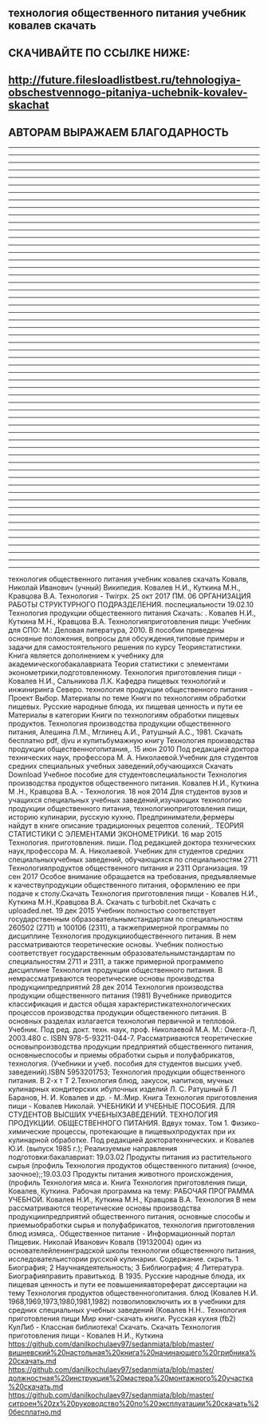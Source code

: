 технология общественного питания учебник ковалев скачать
--------------------------------------------------
СКАЧИВАЙТЕ ПО ССЫЛКЕ НИЖЕ:
--------------------------------------------------
http://future.filesloadlistbest.ru/tehnologiya-obschestvennogo-pitaniya-uchebnik-kovalev-skachat
--------------------------------------------------
АВТОРАМ ВЫРАЖАЕМ БЛАГОДАРНОСТЬ
--------------------------------------------------
--------------------------------------------------
--------------------------------------------------
--------------------------------------------------
--------------------------------------------------
--------------------------------------------------
--------------------------------------------------
--------------------------------------------------
--------------------------------------------------
--------------------------------------------------
--------------------------------------------------
--------------------------------------------------
--------------------------------------------------
--------------------------------------------------
--------------------------------------------------
--------------------------------------------------
--------------------------------------------------
--------------------------------------------------
--------------------------------------------------
--------------------------------------------------
--------------------------------------------------
--------------------------------------------------
--------------------------------------------------
--------------------------------------------------
--------------------------------------------------
--------------------------------------------------
--------------------------------------------------
--------------------------------------------------
--------------------------------------------------
--------------------------------------------------
--------------------------------------------------
--------------------------------------------------
--------------------------------------------------
--------------------------------------------------
--------------------------------------------------
--------------------------------------------------
--------------------------------------------------
--------------------------------------------------
--------------------------------------------------
--------------------------------------------------
--------------------------------------------------
--------------------------------------------------
--------------------------------------------------
--------------------------------------------------
--------------------------------------------------
--------------------------------------------------
--------------------------------------------------
--------------------------------------------------
--------------------------------------------------
--------------------------------------------------
--------------------------------------------------
--------------------------------------------------
--------------------------------------------------
--------------------------------------------------
--------------------------------------------------
--------------------------------------------------
--------------------------------------------------
--------------------------------------------------
технология общественного питания учебник ковалев скачать Ковалв, Николай Иванович (учный)  Википедия. Ковалев Н.И., Куткина М.Н., Кравцова В.А. Технология  - Twirpx. 25 окт 2017  ПМ. 06 ОРГАНИЗАЦИЯ РАБОТЫ СТРУКТУРНОГО ПОДРАЗДЕЛЕНИЯ. поспециальности 19.02.10 Технология продукции общественного питания Скачать: . Ковалев Н.И., Куткина М.Н., Кравцова В.А. Технологияприготовления пищи: Учебник для СПО: М.: Деловая литература, 2010. В пособии приведены основные положения, вопросы для обсуждения,типовые примеры и задачи для самостоятельного решения по курсу Теориястатистики. Книга является дополнением к учебнику для академическогобакалавриата Теория статистики с элементами эконометрики,подготовленному. Технология приготовления пищи - Ковалев Н.И., Сальникова Л.К. Кафедра пищевых технологий и инжиниринга  Северо. технология продукции общественного питания - Проект Выбор. Материалы по теме Книги по технологиям обработки пищевых. Русские народные блюда, их пищевая ценность и пути ее
Материалы в категории Книги по технологиям обработки пищевых продуктов. Технология производства продукции общественного питания, Алешина Л.М., Мглинец А.И., Ратушный А.С., 1981. Скачать бесплатно pdf, djvu и купитьбумажную книгу Технология производства продукции общественногопитания,. 15 июн 2010  Под редакцией доктора технических наук, профессора М. А. Николаевой.Учебник для студентов средних специальных учебных заведений,обучающихся  Скачать  Download  Учебное пособие для студентовспециальности Технология производства продуктов общественного питания. Ковалев Н.И., Куткина М .Н., Кравцова В.А. - Технология. 18 ноя 2014  Для студентов вузов и учащихся специальных учебных заведений,изучающих технологию продукции общественного питания, технологиюприготовления пищи, историю кулинарии, русскую кухню. Предприниматели,фермеры найдут в книге описание традиционных рецептов солений,. ТЕОРИЯ СТАТИСТИКИ С ЭЛЕМЕНТАМИ ЭКОНОМЕТРИКИ. 16 мар 2015  Технология. приготовления. пиши. Под редакцией доктора технических наук,профессора М. А. Николаевой. Учебник для студентов средних специальныхучебных заведений, обучающихся по специальностям 2711 Технологияпродуктов общественного питания и 2311 Организация. 19 сен 2017  Особое внимание обращается на требования, предъявляемые к качествупродукции общественного питания, оформлению ее при подаче к столу.Скачать Технология приготовления пищи - Ковалев Н.И., Куткина М.Н.,Кравцова В.А. Скачать с turbobit.net  Скачать с uploaded.net. 19 дек 2015  Учебник полностью соответствует государственным образовательнымстандартам по специальностям 260502 (2711) и 100106 (2311), а такжепримерной программы по дисциплине Технология продукцииобщественного питания. В нем рассматриваются теоретические основы. Учебник полностью соответствует государственным образовательнымстандартам по специальностям 2711 и 2311, а также примерной программепо дисциплине Технология продукции общественного питания. В немрассматриваются теоретические основы производства продукциипредприятий
28 дек 2014  Технология производства продукции общественного питания (1981) Вучебнике приводится классификация и дастся общая характеристикатехнологических процессов производства продукции общественного питания. В основных разделах излагается технология первичной и тепловой. Учебник. Под ред. докт. техн. наук, проф. Николаевой М.А. М.: Омега-Л, 2003.480 с. ISBN 978-5-93211-044-7. Рассматриваются теоретические основыпроизводства продукции предприятий общественного питания, основныеспособы и приемы обработки сырья и полуфабрикатов, технология. (Учебники и учеб. пособия для студентов высших учеб. заведений).ISBN 5953201753; Технология продукции общественного питания. В 2-х т Т 2.Технология блюд, закусок, напитков, мучных кулинарных кондитерских ибулочных изделий  Л. С. Ратушный Б Л Баранов, Н. И. Ковалев и др. - М.:Мир. Книга Технология приготовления пищи - Ковалев Николай. УЧЕБНИКИ И УЧЕБНЫЕ ПОСОБИЯ. ДЛЯ СТУДЕНТОВ ВЫСШИХ УЧЕБНЫХЗАВЕДЕНИЙ. ТЕХНОЛОГИЯ ПРОДУКЦИИ. ОБЩЕСТВЕННОГО ПИТАНИЯ. Вдвух томах. Том 1. Физико-химические процессы, протекающие в пищевыхпродуктах при их кулинарной обработке. Под редакцией докторатехнических. и Ковалев Ю.И. (выпуск 1985 г.); Реализуемые направления подготовки:бакалавриат: 19.03.02  Продукты питания из растительного сырья (профиль  Технология продуктов общественного питания) (очное, заочное);;19.03.03  Продукты питания животного происхождения, (профиль Технология мяса и. Книга Технология приготовления пищи, Ковалев, Куткина. Рабочая программа на тему: РАБОЧАЯ ПРОГРАММА УЧЕБНОЙ. Ковалев Н.И., Куткина М.Н., Кравцова В.А. Технология
В нем рассматриваются теоретические основы производства продукциипредприятий общественного питания, основные способы и приемыобработки сырья и полуфабрикатов, технология приготовления блюд измяса,. Общественное питание - Информационный портал Пищевик. Николай Иванович Ковалв (19132004)  один из основателейленинградской школы технологии общественного питания, исследовательистории русской кулинарии. Содержание. скрыть. 1 Биография; 2 Научнаядеятельность; 3 Библиография; 4 Литература. Биографияправить  правитькод. В 1935. Русские народные блюда, их пищевая ценность и пути ее повышенияавтореферат диссертации на тему Технология продуктов общественногопитания.  блюд (Ковалев Н.И. 1968,1969,1973,1980,1981,1982) позволиловключить их в учебники для средних специальных учебных заведений (Ковалев H.H.. Технология приготовления пищи  Мир книг-скачать книги. Русская кухня (fb2)  КулЛиб - Классная библиотека! Скачать. Скачать Технология приготовления пищи - Ковалев Н.И., Куткина
https://github.com/danilkochulaev97/sedanmiata/blob/master/вишневский%20настольная%20книга%20начинающего%20грибника%20скачать.md
https://github.com/danilkochulaev97/sedanmiata/blob/master/должностная%20инструкция%20мастера%20монтажного%20участка%20скачать.md
https://github.com/danilkochulaev97/sedanmiata/blob/master/ситроен%20zx%20руководство%20по%20эксплуатации%20скачать%20бесплатно.md